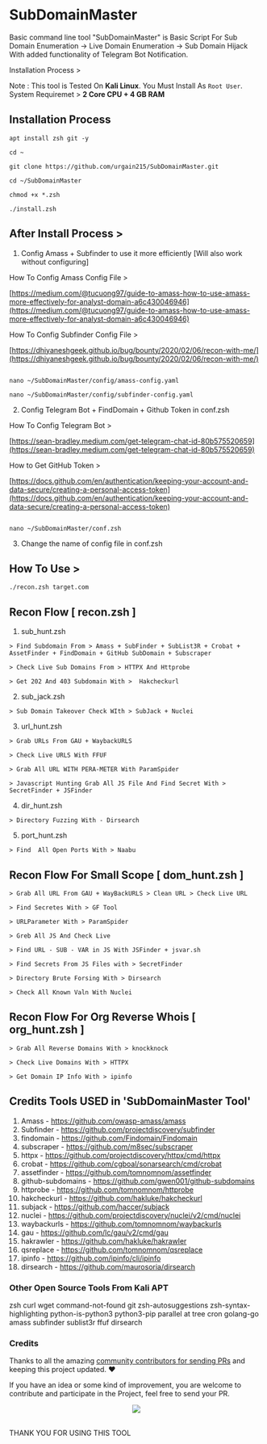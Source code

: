 # SubDomainMaster

Basic command line tool "SubDomainMaster" is Basic Script For Sub Domain Enumeration -> Live Domain Enumeration -> Sub Domain Hijack With added functionality of Telegram Bot Notification.

Installation Process >

Note : This tool is Tested On **Kali Linux**. You Must Install As `Root User`.
System Requiremet > **2 Core CPU + 4 GB RAM**


## Installation  Process

```
apt install zsh git -y

cd ~

git clone https://github.com/urgain215/SubDomainMaster.git

cd ~/SubDomainMaster

chmod +x *.zsh

./install.zsh

```

## After Install Process >

1. Config Amass + Subfinder to use it more efficiently [Will also work without configuring]

How To Config Amass Config File >

[https://medium.com/@tucuong97/guide-to-amass-how-to-use-amass-more-effectively-for-analyst-domain-a6c430046946](https://medium.com/@tucuong97/guide-to-amass-how-to-use-amass-more-effectively-for-analyst-domain-a6c430046946)

How To Config Subfinder Config File >

[https://dhiyaneshgeek.github.io/bug/bounty/2020/02/06/recon-with-me/](https://dhiyaneshgeek.github.io/bug/bounty/2020/02/06/recon-with-me/)


```

nano ~/SubDomainMaster/config/amass-config.yaml

nano ~/SubDomainMaster/config/subfinder-config.yaml

```

2. Config Telegram Bot + FindDomain + Github Token in conf.zsh

How To Config Telegram Bot >

[https://sean-bradley.medium.com/get-telegram-chat-id-80b575520659](https://sean-bradley.medium.com/get-telegram-chat-id-80b575520659)

How to Get GitHub Token > 

[https://docs.github.com/en/authentication/keeping-your-account-and-data-secure/creating-a-personal-access-token](https://docs.github.com/en/authentication/keeping-your-account-and-data-secure/creating-a-personal-access-token)

```

nano ~/SubDomainMaster/conf.zsh

```

3. Change the name of config file in conf.zsh

## How To Use >

```
./recon.zsh target.com
```

## Recon Flow [ recon.zsh ]

1. sub_hunt.zsh

```
> Find Subdomain From > Amass + SubFinder + SubList3R + Crobat + AssetFinder + FindDomain + GitHub SubDomain + Subscraper
```

```
> Check Live Sub Domains From > HTTPX And Httprobe
```

```
> Get 202 And 403 Subdomain With >  Hakcheckurl
``` 

2. sub_jack.zsh
```
> Sub Domain Takeover Check WIth > SubJack + Nuclei
```

3. url_hunt.zsh

```
> Grab URLs From GAU + WaybackURLS
```

```
> Check Live URLS With FFUF
```

```
> Grab All URL WITH PERA-METER With ParamSpider
```

```
> Javascript Hunting Grab All JS File And Find Secret With > SecretFinder + JSFinder
```

4. dir_hunt.zsh

```
> Directory Fuzzing With - Dirsearch
```
5. port_hunt.zsh

```
> Find  All Open Ports With > Naabu
```
## Recon Flow For Small Scope [ dom_hunt.zsh ]

```
> Grab All URL From GAU + WayBackURLS > Clean URL > Check Live URL
```

```
> Find Secretes With > GF Tool
```

```
> URLParameter With > ParamSpider
```

```
> Greb All JS And Check Live
```

```
> Find URL - SUB - VAR in JS With JSFinder + jsvar.sh
```

```
> Find Secrets From JS Files with > SecretFinder
```

```
> Directory Brute Forsing With > Dirsearch
```

```
> Check All Known Valn With Nuclei
```

## Recon Flow For Org Reverse Whois [ org_hunt.zsh ]

```
> Grab All Reverse Domains With > knockknock
```

```
> Check Live Domains With > HTTPX
```

```
> Get Domain IP Info With > ipinfo
```
## Credits Tools USED in 'SubDomainMaster Tool' 

1. Amass - https://github.com/owasp-amass/amass
2. Subfinder - https://github.com/projectdiscovery/subfinder
3. findomain - https://github.com/Findomain/Findomain
4. subscraper - https://github.com/m8sec/subscraper
5. httpx - https://github.com/projectdiscovery/httpx/cmd/httpx
6. crobat - https://github.com/cgboal/sonarsearch/cmd/crobat
7. assetfinder - https://github.com/tomnomnom/assetfinder
8. github-subdomains - https://github.com/gwen001/github-subdomains
9. httprobe - https://github.com/tomnomnom/httprobe
10. hakcheckurl - https://github.com/hakluke/hakcheckurl
11. subjack - https://github.com/haccer/subjack
12. nuclei - https://github.com/projectdiscovery/nuclei/v2/cmd/nuclei
13. waybackurls - https://github.com/tomnomnom/waybackurls
14. gau - https://github.com/lc/gau/v2/cmd/gau
15. hakrawler - https://github.com/hakluke/hakrawler
16. qsreplace - https://github.com/tomnomnom/qsreplace
17. ipinfo - https://github.com/ipinfo/cli/ipinfo
18. dirsearch - https://github.com/maurosoria/dirsearch


### Other Open Source Tools From Kali APT

zsh curl wget command-not-found git zsh-autosuggestions zsh-syntax-highlighting python-is-python3 python3-pip parallel at tree cron golang-go amass subfinder sublist3r ffuf dirsearch


### Credits

Thanks to all the amazing [community contributors for sending PRs](https://github.com/urgain215/SubDomainMaster/graphs/contributors) and keeping this project updated. :heart:

If you have an idea or some kind of improvement, you are welcome to contribute and participate in the Project, feel free to send your PR.

<p align="center">
<a href="https://github.com/urgain215/SubDomainMaster/graphs/contributors">
  <img src="https://contrib.rocks/image?repo=urgain215/SubDomainMaster&max=500">
</a>
</p>
<br>
THANK YOU FOR USING THIS TOOL